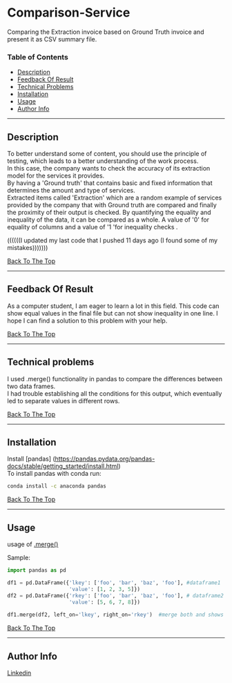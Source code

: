 # Comparison-Service

Comparing the Extraction invoice based on Ground Truth invoice and present it as CSV summary file.

### Table of Contents

- [Description](#description)
- [Feedback Of Result](#feedback-of-result)
- [Technical Problems](#technical-problems)
- [Installation](#installation)
- [Usage](#usage)
- [Author Info](#author-info)

---

## Description

To better understand some of content, you should use the principle of testing, which leads to a better understanding of the work process.  
In this case, the company wants to check the accuracy of its extraction model for the services it provides.  
By having a 'Ground truth' that contains basic and fixed information that determines the amount and type of services.  
Extracted items called 'Extraction' which are a random example of services provided by the company that with Ground truth are compared and finally the proximity of their output is checked.
By quantifying the equality and inequality of the data, it can be compared as a whole. A value of '0' for equality of columns and a value of '1 'for inequality checks .

((((((I updated my last code that I pushed 11 days ago (I found some of my mistakes)))))))

[Back To The Top](#Comparison-Service)

---

## Feedback Of Result

As a computer student, I am eager to learn a lot in this field.
This code can show equal values in the final file but can not show inequality in one line.
I hope I can find a solution to this problem with your help.

[Back To The Top](#Comparison-Service)

---

## Technical problems

I used .merge() functionality in pandas to compare the differences between two data frames.  
I had trouble establishing all the conditions for this output, which eventually led to separate values in different rows. 

[Back To The Top](#Comparison-Service)

---

## Installation

Install [pandas] (https://pandas.pydata.org/pandas-docs/stable/getting_started/install.html)  
To install pandas with conda run:

```bash
conda install -c anaconda pandas
```
[Back To The Top](#Comparison-Service)

---

## Usage

usage of [.merge()](https://pandas.pydata.org/pandas-docs/stable/reference/api/pandas.DataFrame.merge.html)

Sample: 

```python
import pandas as pd 

df1 = pd.DataFrame({'lkey': ['foo', 'bar', 'baz', 'foo'], #dataframe1
                    'value': [1, 2, 3, 5]})
df2 = pd.DataFrame({'rkey': ['foo', 'bar', 'baz', 'foo'], # dataframe2
                    'value': [5, 6, 7, 8]})
                    
df1.merge(df2, left_on='lkey', right_on='rkey')  #merge both and shows the differences 

```

[Back To The Top](#Comparison-Service)

---

## Author Info

[Linkedin](https://www.linkedin.com/in/aminbanadaki/) 
